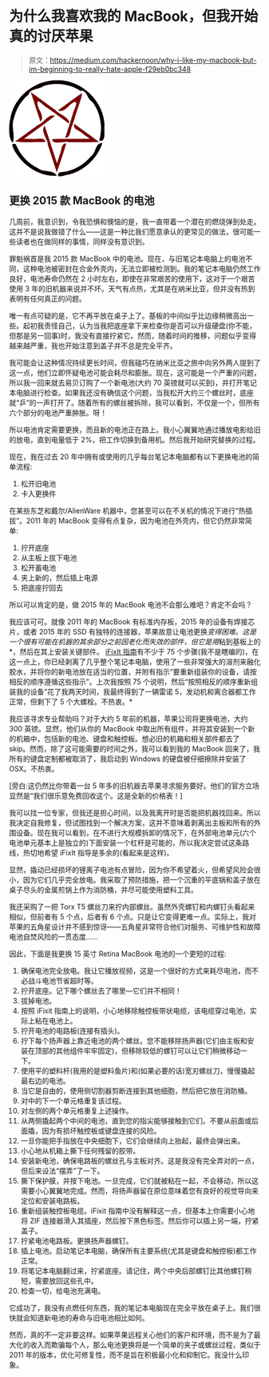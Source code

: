 # 为什么我喜欢我的 MacBook，但我开始真的讨厌苹果

> 原文：<https://medium.com/hackernoon/why-i-like-my-macbook-but-im-beginning-to-really-hate-apple-f29eb0bc348>

![](img/cde068a9974af8caeba1dab1a36d8fc4.png)

## 更换 2015 款 MacBook 的电池

几周前，我意识到，令我恐惧和懊恼的是，我一直带着一个潜在的燃烧弹到处走。这并不是说我做错了什么——这是一种比我们愿意承认的更常见的做法，很可能一些读者也在做同样的事情，同样没有意识到。

罪魁祸首是我 2015 款 MacBook 中的电池。现在，与旧笔记本电脑上的电池不同，这种电池被密封在合金外壳内，无法立即被检测到。我的笔记本电脑仍然工作良好，电池寿命仍然在 2 小时左右，即使在非常艰苦的使用下，这对于一个艰苦使用 3 年的旧机器来说并不坏。天气有点热，尤其是在纳米比亚，但并没有热到表明有任何真正的问题。

唯一有点可疑的是，它不再平放在桌子上了。基板的中间似乎比边缘稍微高出一些。起初我责怪自己，认为当我把底座拿下来检查你是否可以升级硬盘(你不能，但那是另一回事)时，我没有直接拧紧它。然而，随着时间的推移，问题似乎变得越来越严重，我也开始注意到盖子并不总是完全平齐。

我可能会让这种情况持续更长时间，但我碰巧在纳米比亚之旅中向另外两人提到了这一点，他们立即怀疑电池可能会耗尽和膨胀。现在，这可能是一个严重的问题，所以我一回来就去易贝订购了一个新电池(大约 70 英镑就可以买到)，并打开笔记本电脑进行检查。如果我还没有确信这个问题，当我松开大约三个螺丝时，底座就“乒”的一声打开了。随着所有的螺丝被拆除，我可以看到，不仅是一个，但所有六个部分的电池严重肿胀。呀！

所以电池肯定需要更换，而且新的电池正在路上。我小心翼翼地通过播放电影给旧的放电，直到电量低于 2%，把工作切换到备用机。然后我开始研究替换的过程。

现在，我在过去 20 年中拥有或使用的几乎每台笔记本电脑都有以下更换电池的简单流程:

1.  松开旧电池
2.  卡入更换件

在某些东芝和戴尔/AlienWare 机器中，您甚至可以在不关机的情况下进行“热插拔”。2011 年的 MacBook 变得有点复杂，因为电池在外壳内，但它仍然非常简单:

1.  拧开底座
2.  从主板上拔下电池
3.  松开蓄电池
4.  夹上新的，然后插上电源
5.  把底座拧回去

所以可以肯定的是，做 2015 年的 MacBook 电池不会那么难吧？肯定不会吗？

我应该可可。就像 2011 年的 MacBook 有标准内存板，2015 年的设备有焊接芯片，或者 2015 年的 SSD 有独特的连接器，苹果故意让电池更换*变得困难。这是一个很有可能在机器的其余部分之前因老化而失效的部件，但它是用*粘到基板上的*，然后在其上安装关键部件。 [iFixIt 指南](https://www.ifixit.com/Guide/MacBook+Pro+15-Inch+Retina+Display+Mid+2015+Battery+Replacement/89284)有不少于 75 个步骤(我不是瞎编的)，在这一点上，你已经剥离了几乎整个笔记本电脑，使用了一些非常强大的溶剂来融化胶水，并将你的新电池放在适当的位置，并附有指示“要重新组装你的设备，请按相反的顺序遵循这些指示”。上次我按照 75 个说明，然后“按照相反的顺序重新组装我的设备”花了我两天时间，我最终得到了一辆雷诺 5，发动机和离合器都工作正常，但剩下了 5 个大螺栓。不热衷。*

我应该寻求专业帮助吗？对于大约 5 年前的机器，苹果公司将更换电池，大约 300 英镑。显然，他们从你的 MacBook 中取出所有组件，并将其安装到一个新的机箱中，包括新的电池、键盘和触控板。想必旧的机箱和相关部件都去了 skip。然而，除了这可能需要的时间之外，我可以看到我的 MacBook 回来了，我所有的键盘定制都被取消了，我启动到 Windows 的硬盘被仔细擦除并安装了 OSX。不热衷。

[旁白:这仍然比你带着一台 5 年多的旧机器去苹果寻求服务要好。他们的官方立场显然是“我们很乐意免费回收这个。这是全新的价格表！]

我可以找一位专家，但我还是担心时间，以及我离开时是否能把机器找回来。所以我决定自我修复，但试图找到一个解决方案，这并不意味着剥离出主板和所有的外围设备。现在我可以看到，在不进行大规模拆卸的情况下，在外部电池单元(六个电池单元基本上是独立的)下面安装一个杠杆是可能的，所以我决定尝试这条路线，热切地希望 iFixIt 指导是多余的(看起来是这样)。

显然，撬动已经损坏的锂离子电池有点冒险，因为你不希望着火，但希望风险会很小，因为它们几乎完全放电。我采取了预防措施，把一个沉重的平底锅和盖子放在桌子尽头的金属煎锅上作为消防桶，并尽可能使用塑料工具。

我还采购了一把 Torx T5 螺丝刀来拧内部螺丝。虽然外壳螺钉和内螺钉头看起来相似，但前者有 5 个点，后者有 6 个点。只是让它变得更难一点。实际上，我对苹果的五角星设计并不感到惊讶——五角星非常符合他们对服务、可维护性和故障电池自焚风险的一贯态度……

因此，下面是我更换 15 英寸 Retina MacBook 电池的一个更短的过程:

1.  确保电池完全放电。我让它播放视频，这是一个很好的方式来耗尽电池，而不必战斗电池节省超时等。
2.  拧开底座。记下哪个螺丝去了哪里—它们并不相同！
3.  拔掉电池。
4.  按照 iFixit 指南上的说明，小心地移除触控板带状电缆，该电缆穿过电池，实际上粘在电池上。
5.  拧开电池的电路板(连接有插头)。
6.  拧下每个扬声器上靠近电池的两个螺丝。您不能移除扬声器(它们由主板和安装在顶部的其他组件牢牢固定)，但移除较低的螺钉可以让它们稍微移动一下。
7.  使用平的塑料杆(我用的是塑料鱼片)和(如果必要的话)宽刃螺丝刀，慢慢撬起最右边的电池。
8.  当它是自由的，使用侧切割器剪断连接到其他细胞，然后把它放在消防桶。
9.  对中的下一个单元格重复该过程。
10.  对左侧的两个单元格重复上述操作。
11.  从两侧撬起两个中间的电池，直到您的指尖能够接触到它们。不要从前面或后面撬，因为有损坏触控板或键盘连接的风险。
12.  一旦你能把手指放在中央细胞下，它们会继续向上抬起，最终会弹出来。
13.  小心地从机箱上撕下任何残留的胶带。
14.  安装新电池，确保电路板的螺丝孔与主板对齐。这是我没有完全弄对的一点，但后来设法“摆弄”了一下。
15.  撕下保护膜，并按下电池。一旦完成，它们就被粘在一起，不会移动，所以这需要小心翼翼地完成。然而，将扬声器留在原位意味着您有良好的视觉导向来定位和安装电路板。
16.  重新组装触控板电缆。iFixit 指南中没有解释这一点，但基本上你需要小心地将 ZIF 连接器滑入其插座，然后按下黑色标签。然后你可以插上另一端，拧紧盖子。
17.  拧紧电池电路板。更换扬声器螺钉。
18.  插上电池。启动笔记本电脑，确保所有主要系统(尤其是键盘和触控板)都工作正常。
19.  将笔记本电脑翻过来，拧紧底座。请记住，两个中央后部螺钉比其他螺钉稍短，需要放回这些孔中。
20.  检查一切，给电池充满电。

它成功了，我没有点燃任何东西，我的笔记本电脑现在完全平放在桌子上。我们很快就会知道新电池的寿命与旧电池相比如何。

然而，真的不一定非要这样。如果苹果远程关心他们的客户和环境，而不是为了最大化的收入而欺骗每个人，那么电池更换将是一个简单的夹子或螺丝过程，类似于 2011 年的版本，优化可修复性，而不是旨在积极最小化和抑制它。我没什么印象。